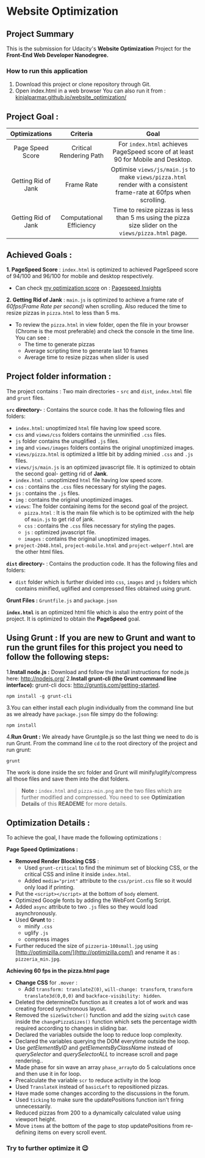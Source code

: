 # Website Optimization

## Project Summary

This is the submission for Udacity's **Website Optimization** Project for the **Front-End Web Developer Nanodegree.** 

### How to run this application
1. Download this project or clone repository through Git. 
2. Open index.html in a web browser
You can also run it from : [kinjalparmar.github.io/website_optimization/](https://kinjalparmar.github.io/website_optimization/)

## Project Goal :

|Optimizations|Criteria|Goal|
|:-------------:|:-------------:|:-----:|
|Page Speed Score| Critical Rendering Path| For `index.html` achieves PageSpeed score of at least 90 for Mobile and Desktop.|
|Getting Rid of Jank| Frame Rate|Optimise `views/js/main.js` to make `views/pizza.html` render with a consistent frame-rate at 60fps when scrolling. |
|Getting Rid of Jank| Computational Efficiency|Time to resize pizzas is less than 5 ms using the pizza size slider on the `views/pizza.html` page.|

## Achieved Goals :
  
**1. PageSpeed Score** : `index.html` is optimized to achieved PageSpeed score of 94/100 and 96/100 for mobile and desktop respectively.
* Can check [my optimization score](https://kinjalparmar.github.io/website_optimization/) on : [Pagespeed Insights](https://developers.google.com/speed/pagespeed/insights/)

**2. Getting Rid of Jank** : `main.js` is optimized to achieve a frame rate of *60fps(Frame Rate per second)* when scrolling. Also reduced the time to resize pizzas in `pizza.html` to less than 5 ms.
* To review the `pizza.html` in view folder, open the file in your browser (Chrome is the most preferable) and check the console in the time line. You can see :
    - The time to generate pizzas
    - Average scripting time to generate last 10 frames
    - Average time to resize pizzas when slider is used

## Project folder information :

The project contains : Two main directories - `src` and `dist`, `index.html` file and `grunt` files. 

**`src` directory-** : Contains the source code. It has the following files and folders:
* `index.html`: unoptimized `html` file having low speed score.
* `css` and `views/css` folders contains the unminified `.css` files.
*  `js` folder contains the unuglified `.js` files.
*  `img` and `views/images` folders contains the original unoptimized images.
* `views/pizza.html` is optimized a little bit by adding minied `.css` and `.js` files.
* `views/js/main.js` is an optimized javascript file. It is optimized to obtain the second goal- getting rid of **Jank**.
* `index.html` : unoptimized `html` file having low speed score.
* `css` : contains the `.css` files necessary for styling the pages.
* `js` : contains the `.js` files.
* `img` : contains the original unoptimized images.
* `views`: The folder containing items for the second goal of the project.
    * `pizza.html` : It is the main file which is to be optimized with the help of `main.js` to get rid of jank. 
    * `css` : contains the `.css` files necessary for styling the pages.
    * `js` : optimized javascript file.
    * `images` : contains the original unoptimized images.
* `project-2048.html`, `project-mobile.html` and `project-webperf.html` are the other html files.

**`dist` directory-** : Contains the production code. It has the following files and folders:
* `dist` folder which is further divided into `css`, `images` and `js` folders which contains minified, uglified and compressed files obtained using grunt.

**Grunt Files :** `Gruntfile.js` and `package.json`

**`index.html`** is an optimized html file which is also the entry point of the project. It is optimized to obtain the **PageSpeed** goal.

## Using Grunt : If you are new to Grunt and want to run the grunt files for this project you need to follow the following steps:

1.**Install node.js :**  Download and follow the install instructions for node.js here: http://nodejs.org/
2.**Install grunt-cli (the Grunt command line interface):** grunt-cli docs: http://gruntjs.com/getting-started.
``` 
npm install -g grunt-cli 
```
3.You can either install each plugin individually from the command line but as we already have `package.json` file simpy do the following:
```
npm install 
```
4.**Run Grunt :**
We already have Gruntgile.js so the last thing we need to do is run Grunt. From the command line `cd` to the root directory of the project and run grunt:
```
grunt
```
The work is done inside the src folder and Grunt will minify/uglify/compress all those files and save them into the dist folders.

> **Note :** `index.html` and `pizza-min.png` are the two files which are further modified and compressed. You need to see **Optimization Details** of this **READEME** for more details.

## Optimization Details :

To achieve the goal, I have made the following optimizations :

**Page Speed Optimizations :**
* **Removed Render Blocking CSS** : 
    - Used `grunt-critical` to find the minimum set of blocking CSS, or the critical CSS and inline it inside `index.html`.
    - Added `media="print"` attribute to the `css/print.css` file so it would  only load if printing.
* Put the `<script></script>` at the bottom of `body` element.
* Optimized Google fonts by adding the WebFont Config Script.
* Added `async` attribute to two `.js` files so they would load asynchronously.
* Used **Grunt** to :
    - minify `.css`
    - uglify `.js`
    - compress images
* Further reduced the size of `pizzeria-100small.jpg` using [http://optimizilla.com/](http://optimizilla.com/) and rename it as : `pizzeria_min.jpg`.

**Achieving 60 fps in the pizza.html page** 

* **Change CSS** for `.mover` : 
    * Add `transform: translateZ(0)`, `will-change: transform`, `transform translate3d(0,0,0)` and `backface-visibility: hidden`.
* Deleted the determineDx function as it creates a lot of work and was creating forced synchronous layout. 
* Removed the `sizeSwitcher()` function and add the sizing `switch` case inside the `changePizzaSizes()` function which sets the percentage width required according to changes in sliding bar.
* Declared the variables outside the loop to reduce loop complexity.
* Declared the variables querying the DOM everytime outside the loop. 
* Use *getElementByID* and *getElementsByClassName* instead of *querySelector* and *querySelectorALL* to increase scroll and page rendering..
* Made phase for sin wave an array `phase_array`to do 5 calculations once and then use it in for loop.
* Precalculate the variable `scr` to reduce activity in the loop
* Used `TranslateX` instead of `basicLeft` to repositioned pizzas.
* Have made some changes according to the discussions in the forum.
* Used `ticking` to make sure the updatePositions function isn't firing unnecessarily.
* Reduced pizzas from 200 to a dynamically calculated value using viewport height.
* Move `items` at the bottom of the page to stop updatePositions from re-defining items on every scroll event.

### Try to further optimize it :wink:



